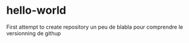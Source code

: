 # hello-world
First attempt to create repository
 un peu de blabla pour comprendre le versionning de githup
